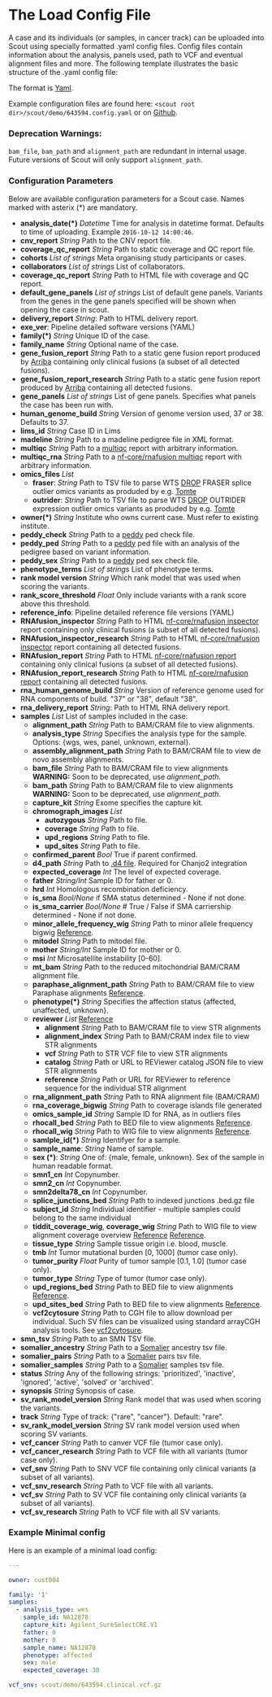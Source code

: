 # The Load Config File

A case and its individuals (or samples, in cancer track) can be uploaded into Scout using specially formatted .yaml config files. Config files contain information about the analysis, panels used, path to VCF and eventual alignment files and more. The following template illustrates the basic structure of the .yaml config file:

The format is [Yaml][yaml].

Example configuration files are found here: `<scout root dir>/scout/demo/643594.config.yaml` or on [Github](https://github.com/Clinical-Genomics/scout/blob/update_config_docs-210428/scout/demo/643594.config.yaml).

### Deprecation Warnings:
`bam_file`, `bam_path` and `alignment_path` are redundant in internal usage. Future versions of Scout will only
support `alignment_path`.


### Configuration Parameters
Below are available configuration parameters for a Scout case. Names marked with asterix (*) are mandatory.

- **analysis_date(*)** _Datetime_ Time for analysis in datetime format. Defaults to time of uploading. Example `2016-10-12 14:00:46`.
- **cnv_report** _String_ Path to the CNV report file.
- **coverage_qc_report** _String_ Path to static coverage and QC report file.
- **cohorts** _List of strings_ Meta organising study participants or cases.
- **collaborators** _List of strings_ List of collaborators.
- **coverage_qc_report** _String_ Path to HTML file with coverage and QC report.
- **default_gene_panels** _List of strings_ List of default gene panels. Variants from the genes in the gene panels specified will be shown when opening the case in scout.
- **delivery_report** _String_: Path to HTML delivery report.
- **exe_ver**: Pipeline detailed software versions (YAML)
- **family(*)**  _String_ Unique ID of the case.
- **family_name**  _String_ Optional name of the case.
- **gene_fusion_report** _String_ Path to a static gene fusion report produced by [Arriba][arriba] containing only clinical fusions (a subset of all detected fusions).
- **gene_fusion_report_research** _String_ Path to a static gene fusion report produced by [Arriba][arriba] containing all detected fusions.
- **gene_panels** _List of strings_ List of gene panels. Specifies what panels the case has been run with.
- **human_genome_build** _String_ Version of genome version used, 37 or 38. Defaults to 37.
- **lims_id** _String_ Case ID in Lims
- **madeline** _String_ Path to a madeline pedigree file in XML format.
- **multiqc** _String_ Path to a [multiqc][multiqc] report with arbitrary information.
- **multiqc_rna** _String_ Path to a [nf-core/rnafusion multiqc][rna-multiqc] report with arbitrary information.
- **omics_files** _List_
  - **fraser**: _String_ Path to TSV file to parse WTS [DROP][drop] FRASER splice outlier omics variants as produded by e.g. [Tomte][tomte]
  - **outrider**: _String_ Path to TSV file to parse WTS [DROP][drop] OUTRIDER expression outlier omics variants as produded by e.g. [Tomte][tomte]
- **owner(*)**  _String_ Institute who owns current case. Must refer to existing institute.
- **peddy_check** _String_ Path to a [peddy][peddy] ped check file.
- **peddy_ped** _String_ Path to a [peddy][peddy] ped file with an analysis of the pedigree based on variant information.
- **peddy_sex** _String_ Path to a [peddy][peddy] ped sex check file.
- **phenotype_terms** _List of strings_ List of phenotype terms.
- **rank model version** _String_ Which rank model that was used when scoring the variants.
- **rank_score_threshold** _Float_ Only include variants with a rank score above this threshold.
- **reference_info**: Pipeline detailed reference file versions (YAML)
- **RNAfusion_inspector** _String_ Path to HTML [nf-core/rnafusion inspector][rnafusion-inspector] report containing only clinical fusions (a subset of all detected fusions).
- **RNAfusion_inspector_research** _String_ Path to HTML [nf-core/rnafusion inspector][rnafusion-inspector] report containing all detected fusions.
- **RNAfusion_report** _String_ Path to HTML [nf-core/rnafusion report][rnafusion-report] containing only clinical fusions (a subset of all detected fusions).
- **RNAfusion_report_research** _String_ Path to HTML [nf-core/rnafusion report][rnafusion-report] containing all detected fusions.
- **rna_human_genome_build** _String_ Version of reference genome used for RNA components of build. "37" or "38", default "38".
- **rna_delivery_report** _String_: Path to HTML RNA delivery report.
- **samples** _List_ List of samples included in the case:
    - **alignment_path** _String_ Path to BAM/CRAM file to view alignments.
    - **analysis_type** _String_ Specifies the analysis type for the sample. Options: {wgs, wes, panel, unknown, external}.
    - **assembly_alignment_path** _String_ Path to BAM/CRAM file to view de novo assembly alignments.
    - **bam_file** _String_ Path to BAM/CRAM file to view alignments **WARNING:** Soon to be deprecated, use *alignment_path*.
    - **bam_path** _String_ Path to BAM/CRAM file to view alignments **WARNING:** Soon to be deprecated, use *alignment_path*.
    - **capture_kit** _String_ Exome specifies the capture kit.
    - **chromograph_images** _List_
        - **autozygous** _String_ Path to file.
        - **coverage** _String_ Path to file.
        - **upd_regions** _String_ Path to file.
        - **upd_sites** _String_ Path to file.
    - **confirmed_parent** _Bool_ True if parent confirmed.
    - **d4_path** _String_ Path to [.d4 file][d4_file]. Required for Chanjo2 integration
    - **expected_coverage** _Int_ The level of expected coverage.
    - **father** _String/Int_ Sample ID for father or 0.
    - **hrd** _Int_ Homologous recombination deficiency.
    - **is_sma** _Bool/None_ if SMA status determined - None if not done.
    - **is_sma_carrier**  _Bool/None_  # True / False if SMA carriership determined - None if not done.
    - **minor_allele_frequency_wig** _String_ Path to minor allele frequency bigwig [Reference][hificnv].
    - **mitodel** _String_ Path to mitodel file.
    - **mother** _String/Int_ Sample ID for mother or 0.
    - **msi** _Int_ Microsatellite instability [0-60].
    - **mt_bam** _String_ Path to the reduced mitochondrial BAM/CRAM alignment file.
    - **paraphase_alignment_path** _String_ Path to BAM/CRAM file to view Paraphase alignments [Reference][paraphase].
    - **phenotype(*)** _String_ Specifies the affection status {affected, unaffected, unknown}.
    - **reviewer** _List_ [Reference][srs]
      - **alignment** _String_ Path to BAM/CRAM file to view STR alignments
      - **alignment_index** _String_ Path to BAM/CRAM index file to view STR alignments
      - **vcf** _String_ Path to STR VCF file to view STR alignments
      - **catalog** _String_ Path or URL to REViewer catalog JSON file to view STR alignments
      - **reference** _String_ Path or URL for REViewer to reference sequence for the individual STR alignment
    - **rna_alignment_path** _String_ Path to RNA alignment file (BAM/CRAM)
    - **rna_coverage_bigwig** _String_ Path to coverage islands file generated
    - **omics_sample_id** _String_ Sample ID for RNA, as in outliers files
    - **rhocall_bed** _String_ Path to BED file to view alignments [Reference][rhocall].
    - **rhocall_wig** _String_ Path to WIG file to view alignments [Reference][rhocall].
    - **samlple_id(*)** _String_ Identifyer for a sample.
    - **sample_name**: _String_ Name of sample.
    - **sex (*)**: _String_ One of: {male, female, unknown}. Sex of the sample in human readable format.
    - **smn1_cn** _Int_ Copynumber.
    - **smn2_cn** _Int_ Copynumber.
    - **smn2delta78_cn** _Int_ Copynumber.
    - **splice_junctions_bed** _String_ Path to indexed junctions .bed.gz file
    - **subject_id** _String_ Individual identifier - multiple samples could belong to the same individual
    - **tiddit_coverage_wig**, **coverage_wig** _String_ Path to WIG file to view alignment coverage overview [Reference][tiddit] [Reference][hificnv].
    - **tissue_type** _String_ Sample tissue origin i.e. blood, muscle.
    - **tmb** _Int_ Tumor mutational burden [0, 1000] (tumor case only).
    - **tumor_purity** _Float_ Purity of tumor sample [0.1, 1.0] (tumor case only).
    - **tumor_type** _String_ Type of tumor (tumor case only).
    - **upd_regions_bed** _String_ Path to BED file to view alignments [Reference][upd].
    - **upd_sites_bed** _String_ Path to BED file to view alignments [Reference][upd].
    - **vcf2cytosure** _String_ Path to CGH file to allow download per individual. Such SV files can be visualized using standard arrayCGH analysis tools. See [vcf2cytosure](https://github.com/NBISweden/vcf2cytosure/blob/master/README.md).
- **smn_tsv** _String_ Path to an SMN TSV file.
- **somalier_ancestry** _String_ Path to a [Somalier][somalier] ancestry tsv file.
- **somalier_pairs** _String_ Path to a [Somalier][somalier] pairs tsv file.
- **somalier_samples** _String_ Path to a [Somalier][somalier] samples tsv file.
- **status** _String_ Any of the following strings: 'prioritized', 'inactive', 'ignored', 'active', 'solved' or 'archived'.
- **synopsis** _String_ Synopsis of case.
- **sv_rank_model_version** _String_ Rank model that was used when scoring the variants.
- **track** _String_ Type of track: {"rare", "cancer"}. Default: "rare".
- **sv_rank_model_version** _String_ SV rank model version used when scoring SV variants.
- **vcf_cancer** _String_ Path to canver VCF file (tumor case only).
- **vcf_cancer_research** _String_ Path to VCF file with all variants (tumor case only).
- **vcf_snv** _String_ Path to SNV VCF file  containing only clinical variants (a subset of all variants).
- **vcf_snv_research** _String_ Path to VCF file with all variants.
- **vcf_sv** _String_ Path to SV VCF file containing only clinical variants (a subset of all variants).
- **vcf_sv_research** _String_ Path to VCF file with all SV variants.



### Example Minimal config

Here is an example of a minimal load config:

```yaml
---

owner: cust004

family: '1'
samples:
  - analysis_type: wes
    sample_id: NA12878
    capture_kit: Agilent_SureSelectCRE.V1
    father: 0
    mother: 0
    sample_name: NA12878
    phenotype: affected
    sex: male
    expected_coverage: 30

vcf_snv: scout/demo/643594.clinical.vcf.gz
```


[arriba]: https://arriba.readthedocs.io/en/latest/
[d4_file]: https://github.com/38/d4-format
[drop]: https://github.com/gagneurlab/drop
[hificnv]: https://github.com/PacificBiosciences/HiFiCNV
[multiqc]: https://github.com/ewels/multiqc
[paraphase]: https://github.com/PacificBiosciences/paraphase
[peddy]: https://github.com/brentp/peddy
[rna-multiqc]: https://nf-co.re/rnafusion/output#multiqc
[rnafusion-inspector]: https://nf-co.re/rnafusion/output#fusioninspector
[rnafusion-report]: https://nf-co.re/rnafusion/output#fusion-report
[rhocall]: https://github.com/dnil/rhocall
[somalier]: https://github.com/brentp/somalier
[srs]: https://github.com/Clinical-Genomics/Scout-REViewer-service
[tiddit]: https://github.com/SciLifeLab/TIDDIT
[tomte]: https://github.com/genomic-medicine-sweden/tomte
[upd]: https://github.com/bjhall/upd
[yaml]: https://yaml.org


